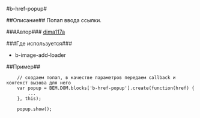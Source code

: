 #b-href-popup#

##Описание##
Попап ввода ссылки.

###Автор### 
[dima117a](https://staff.yandex-team.ru/dima117a )

###Где используется###
- b-image-add-loader

##Пример##

```
    // создаем попап, в качестве параметров передаем callback и контекст вызова для него 
    var popup = BEM.DOM.blocks['b-href-popup'].create(function(href) {
        ...
    }, this);
    
    popup.show();

```

